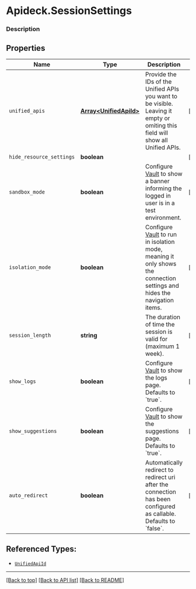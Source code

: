 # Apideck.SessionSettings

### Description

## Properties
Name | Type | Description | Notes
------------ | ------------- | ------------- | -------------
`unified_apis` | [**Array&lt;UnifiedApiId&gt;**](UnifiedApiId.md) | Provide the IDs of the Unified APIs you want to be visible. Leaving it empty or omiting this field will show all Unified APIs. | [optional] 
`hide_resource_settings` | **boolean** |  | [optional] 
`sandbox_mode` | **boolean** | Configure [Vault](/apis/vault/reference#section/Get-Started) to show a banner informing the logged in user is in a test environment. | [optional] 
`isolation_mode` | **boolean** | Configure [Vault](/apis/vault/reference#section/Get-Started) to run in isolation mode, meaning it only shows the connection settings and hides the navigation items. | [optional] 
`session_length` | **string** | The duration of time the session is valid for (maximum 1 week). | [optional] 
`show_logs` | **boolean** | Configure [Vault](/apis/vault/reference#section/Get-Started) to show the logs page. Defaults to &#x60;true&#x60;. | [optional] 
`show_suggestions` | **boolean** | Configure [Vault](/apis/vault/reference#section/Get-Started) to show the suggestions page. Defaults to &#x60;true&#x60;. | [optional] 
`auto_redirect` | **boolean** | Automatically redirect to redirect uri after the connection has been configured as callable. Defaults to &#x60;false&#x60;. | [optional] 





## Referenced Types:
* [`UnifiedApiId`](UnifiedApiId.md)








---

[[Back to top]](#) [[Back to API list]](../../../../README.md#documentation-for-api-endpoints) [[Back to README]](../../../../README.md)


